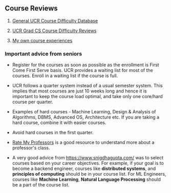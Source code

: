 ## Course Reviews

1. [General UCR Course Difficulty Database](https://docs.google.com/spreadsheets/d/1qiy_Oi8aFiPmL4QSTR3zHe74kmvc6e_159L1mAUUlU0/edit#gid=0)

2. [UCR Grad CS Course Difficulty Reviews](https://docs.google.com/spreadsheets/d/17ovp5iLEcPAA3S19mD7oKel99CmkNn0l/edit#gid=1532022067)

3. [My own course experiences](Own_Course_Reviews.MD)

### Important advice from seniors

* Register for the courses as soon as possible as the enrollment is First Come First Serve basis. UCR provides a waiting list for most of the courses. Enroll in a waiting list if the course is full.

* UCR follows a quarter system instead of a usual semester system. This implies that most courses are just 10 weeks long and hence it is important to keep 
the course load optimal, and take only one core/hard course per quarter.

* Examples of hard courses - Machine Learning, Design & Analysis of Algorithms, DBMS, Advanced OS, Architecture etc. If you are taking a hard course, combine it with easier courses.

* Avoid hard courses in the first quarter.

* [Rate My Professors](https://www.ratemyprofessors.com/search/teachers?query=*&sid=1076) is a good resource to understand more about a professor's class.

* A very good advice from https://www.snigdhagupta.com/ was to select courses based on your career objectives. For example, if your goal is to become a backend engineer, courses like **distributed systems**, and **principles of computing** should be in your course list. For ML Engineers, courses like **Machine Learning**, **Natural Language Processing** should be a part of the course list.
